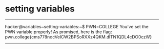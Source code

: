 # setting variables
***
hacker@variables~setting-variables:~$ PWN=COLLEGE
You've set the PWN variable properly! As promised, here is the flag:
pwn.college{cms778nocVeICW2BPSoRXXz4QKM.dlTN1QDL4cDO0czW}
***
